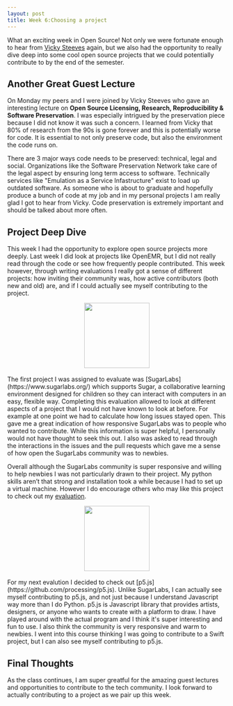 ```yaml
---
layout: post
title: Week 6:Choosing a project
---
```


What an exciting week in Open Source! Not only we were fortunate enough to hear from [Vicky Steeves](https://vickysteeves.com/) again, but we also had the opportunity to really dive deep into some cool open source projects that we could potentially contribute to by the end of the semester. 

## Another Great Guest Lecture 
On Monday my peers and I were joined by Vicky Steeves who gave an interesting lecture on **Open Source Licensing, Research, Reproducibility & Software Preservation**. I was especially intrigued by the preservation piece because I did not know it was such a concern. I learned from Vicky that 80% of research from the 90s is gone forever and this is potentially worse for code. It is essential to not only preserve code, but also the environment the code runs on. 

There are 3 major ways code needs to be preserved: technical, legal and social. Organizations like the Software Preservation Network take care of the legal aspect by ensuring long term access to software. Technically services like "Emulation as a Service Infastructure" exist to load up outdated software. As someone who is about to graduate and hopefully produce a bunch of code at my job and in my personal projects I am really glad I got to hear from Vicky. Code preservation is extremely important and should be talked about more often. 


## Project Deep Dive
This week I had the opportunity to explore open source projects more deeply. Last week I did look at projects like OpenEMR, but I did not really read through the code or see how frequently people contributed. This week however, through writing evaluations I really got a sense of different projects: how inviting their community was, how active contributors (both new and old) are, and if I could actually see myself contributing to the project.  


<div align="center"><img src="https://avatars2.githubusercontent.com/u/3996398?s=200&v=4" width="150"/> </div> <br />
The first project I was assigned to evaluate was [SugarLabs](https://www.sugarlabs.org/) which supports Sugar, a collaborative learning environment designed for children so they can interact with computers in an easy, flexible way. Completing this evaluation allowed to look at different aspects of a project that I would not have known to look at before. For example at one point we had to calculate how long issues stayed open. This gave me a great indication of how responsive SugarLabs was to people who wanted to contribute. While this information is super helpful, I personally would not have thought to seek this out. I also was asked to read through the interactions in the issues and the pull requests which gave me a sense of how open the SugarLabs community was to newbies. 

Overall although the SugarLabs community is super responsive and willing to help newbies I was not particularly drawn to their project. My python skills aren’t that strong and installation took a while because I had to set up a virtual machine. However I do encourage others who may like this project to check out my [evaluation](https://github.com/nyu-ossd-s20/project-evaluation/blob/master/SugarLabs.md). 

<div align="center"><img src="https://cdathenry.files.wordpress.com/2016/11/oslcyof.png?w=344&h=344" width="150"/> </div> <br />
For my next evalution I decided to check out [p5.js](https://github.com/processing/p5.js). Unlike SugarLabs, I can actually see myself contributing to p5.js, and not just because I understand Javascript way more than I do Python. p5.js is Javascript library that provides artists, designers, or anyone who wants to create with a platform to draw. I have played around with the actual program and I think it's super interesting and fun to use. I also think the community is very responsive and warm to newbies. I went into this course thinking I was going to contribute to a Swift project, but I can also see myself contributing to p5.js. 


## Final Thoughts 
As the class continues, I am super greatful for the amazing guest lectures and opportunities to contribute to the tech community. I look forward to actually contributing to a project as we pair up this week. 
